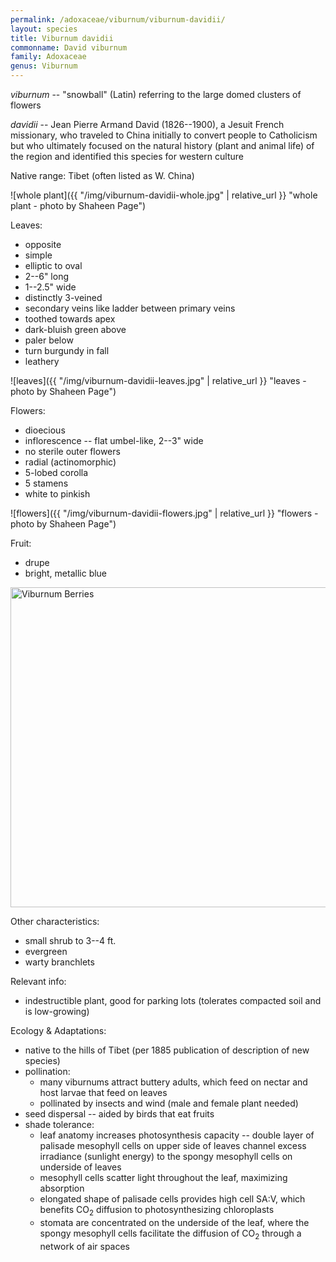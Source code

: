 ```yaml
---
permalink: /adoxaceae/viburnum/viburnum-davidii/
layout: species
title: Viburnum davidii
commonname: David viburnum
family: Adoxaceae
genus: Viburnum
---
```


*viburnum* -- "snowball" (Latin) referring to the large domed clusters of flowers

*davidii* -- Jean Pierre Armand David (1826--1900), a Jesuit French missionary, who traveled to China initially to convert people to Catholicism but who ultimately focused on the natural history (plant and animal life) of the region and identified this species for western culture

Native range: Tibet (often listed as W. China)

![whole plant]({{ "/img/viburnum-davidii-whole.jpg" | relative_url }} "whole plant - photo by Shaheen Page")

Leaves:
  - opposite
  - simple
  - elliptic to oval
  - 2--6" long
  - 1--2.5" wide
  - distinctly 3-veined
  - secondary veins like ladder between primary veins
  - toothed towards apex
  - dark-bluish green above
  - paler below
  - turn burgundy in fall
  - leathery

![leaves]({{ "/img/viburnum-davidii-leaves.jpg" | relative_url }} "leaves - photo by Shaheen Page")

Flowers:
  - dioecious
  - inflorescence -- flat umbel-like, 2--3" wide
  - no sterile outer flowers
  - radial (actinomorphic)
  - 5-lobed corolla
  - 5 stamens
  - white to pinkish

![flowers]({{ "/img/viburnum-davidii-flowers.jpg" | relative_url }} "flowers - photo by Shaheen Page")

Fruit:
  - drupe
  - bright, metallic blue

<a title="Kris Miller from Issaquah / CC BY (https://creativecommons.org/licenses/by/2.0)" href="https://commons.wikimedia.org/wiki/File:Viburnum_Berries.jpg"><img width="512" alt="Viburnum Berries" src="https://upload.wikimedia.org/wikipedia/commons/thumb/2/21/Viburnum_Berries.jpg/512px-Viburnum_Berries.jpg"></a>

Other characteristics:
  - small shrub to 3--4 ft.
  - evergreen
  - warty branchlets

Relevant info:
  - indestructible plant, good for parking lots (tolerates compacted soil and is low-growing)

Ecology & Adaptations:
  - native to the hills of Tibet (per 1885 publication of description of new species)
  - pollination:
    - many viburnums attract buttery adults, which feed on nectar and host larvae that feed on leaves
    - pollinated by insects and wind (male and female plant needed)
  - seed dispersal -- aided by birds that eat fruits
  - shade tolerance:
    - leaf anatomy increases photosynthesis capacity -- double layer of palisade mesophyll cells on upper side of leaves channel excess irradiance (sunlight energy) to the spongy mesophyll cells on underside of leaves
    - mesophyll cells scatter light throughout the leaf, maximizing absorption
    - elongated shape of palisade cells provides high cell SA:V, which benefits CO<sub>2</sub> diffusion to photosynthesizing chloroplasts
    - stomata are concentrated on the underside of the leaf, where the spongy mesophyll cells facilitate the diffusion of CO<sub>2</sub> through a network of air spaces
